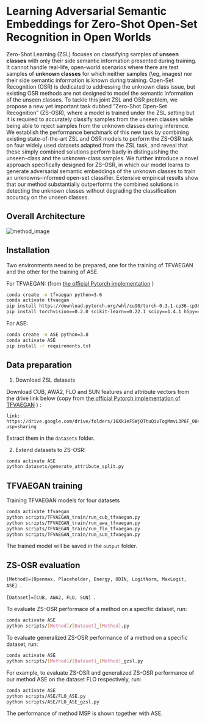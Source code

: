 # Learning Adversarial Semantic Embeddings for Zero-Shot Open-Set Recognition in Open Worlds 

Zero-Shot Learning (ZSL) focuses on classifying samples of **unseen classes** with only their side semantic information presented during training. It cannot handle real-life, open-world scenarios where there are test samples of **unknown classes** for which neither samples (\eg, images) nor their side semantic information is known during training. Open-Set Recognition (OSR) is dedicated to addressing the unknown class issue, but existing OSR methods are not designed to model the semantic information of the unseen classes. To tackle this joint ZSL and OSR problem, we propose a new yet important task dubbed ”Zero-Shot Open-Set Recognition” (ZS-OSR), where a model is trained under the ZSL setting but it is required to accurately classify samples from the unseen classes while being able to reject samples from the unknown classes during inference. We establish the performance benchmark of this new task by combining existing state-of-the-art ZSL and OSR models to perform the ZS-OSR task on four widely used datasets adapted from the ZSL task, and reveal that these simply combined solutions perform badly in distinguishing the unseen-class and the unknown-class samples. We further introduce a novel approach specifically designed for ZS-OSR, in which our model learns to generate adversarial semantic embeddings of the unknown classes to train an unknowns-informed open-set classifier. Extensive empirical results show that our method substantially outperforms the combined solutions in detecting the unknown classes without degrading the classification accuracy on the unseen classes.

## Overall Architecture

![method_image](./readme_images/method_image.png)

## Installation

Two environments need to be prepared, one for the training of TFVAEGAN and the other for the training of ASE.

For TFVAEGAN: (from [the official Pytorch implementation](https://github.com/akshitac8/tfvaegan) )

```bash
conda create -n tfvaegan python=3.6
conda activate tfvaegan
pip install https://download.pytorch.org/whl/cu90/torch-0.3.1-cp36-cp36m-linux_x86_64.whl
pip install torchvision==0.2.0 scikit-learn==0.22.1 scipy==1.4.1 h5py==2.10 numpy==1.18.1
```

For ASE:

```bash
conda create -n ASE python=3.8
conda activate ASE
pip install -r requirements.txt
```



## Data preparation

1. Download ZSL datasets

Download CUB, AWA2, FLO and SUN features and attribute vectors from the drive link below (copy from  [the official Pytorch implementation of TFVAEGAN](https://github.com/akshitac8/tfvaegan) ) :

```
link: https://drive.google.com/drive/folders/16Xk1eFSWjQTtuQivTogMmvL3P6F_084u?usp=sharing
```

Extract them in the `datasets` folder.

2. Extend datasets to ZS-OSR:

```bash
conda activate ASE
python datasets/generate_attribute_split.py
```

## TFVAEGAN training

Training TFVAEGAN models for four datasets

```bash
conda activate tfvaegan
python scripts/TFVAEGAN_train/run_cub_tfvaegan.py
python scripts/TFVAEGAN_train/run_awa_tfvaegan.py
python scripts/TFVAEGAN_train/run_flo_tfvaegan.py
python scripts/TFVAEGAN_train/run_sun_tfvaegan.py
```

The trained model will be saved in the  `output` folder.

## ZS-OSR evaluation

 `[Method]=[Openmax, Placeholder, Energy, ODIN, LogitNorm, MaxLogit, ASE] `.

 `[Dataset]=[CUB, AWA2, FLO, SUN] `. 

To evaluate ZS–OSR performace of a method on a specific dataset, run:

```bash
conda activate ASE
python scripts/[Method]/[Dataset]_[Method].py
```

To evaluate generalized ZS-OSR performance of a method on a specific dataset, run:

```bash
conda activate ASE
python scripts/[Method]/[Dataset]_[Method]_gzsl.py
```

For example, to evaluate ZS-OSR and generalized ZS-OSR performance of our method ASE on the dataset FLO respectively, run:

```bash
conda activate ASE
python scripts/ASE/FLO_ASE.py
python scripts/ASE/FLO_ASE_gzsl.py
```

The performance of method MSP is shown together with ASE.
